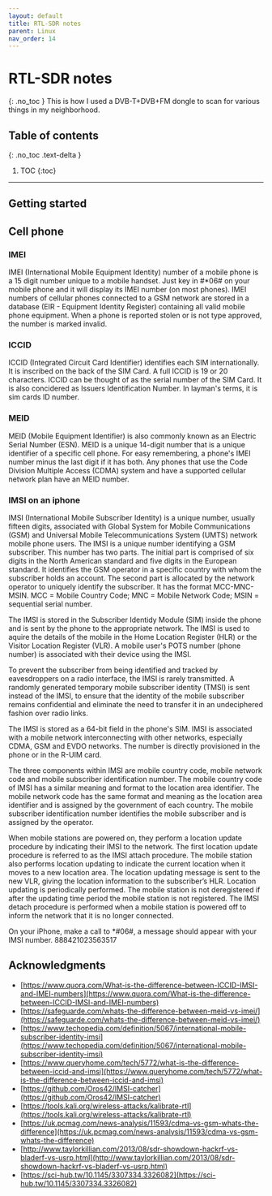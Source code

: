 ```yaml
---
layout: default
title: RTL-SDR notes
parent: Linux
nav_order: 14
---
```

# RTL-SDR notes
{: .no_toc }
This is how I used a DVB-T+DVB+FM dongle to scan for various things in my neighborhood.

## Table of contents
{: .no_toc .text-delta }

1. TOC
{:toc}
---
## Getting started



## Cell phone


### IMEI
IMEI (International Mobile Equipment Identity) number of a mobile phone is a 15 digit number unique to a mobile handset. Just key in #*06# on your mobile phone and it will display its IMEI number (on most phones). IMEI numbers of cellular phones connected to a GSM network are stored in a database (EIR - Equipment Identity Register) containing all valid mobile phone equipment.
When a phone is reported stolen or is not type approved, the number is marked invalid.

### ICCID
ICCID (Integrated Circuit Card Identifier) identifies each SIM internationally. It is inscribed on the back of the SIM Card. A full ICCID is 19 or 20 characters. ICCID can be thought of as the serial number of the SIM Card. It is also concidered as Issuers Identification Number. In layman's terms, it is sim cards ID number.

### MEID
MEID (Mobile Equipment Identifier) is also commonly known as an Electric Serial Number (ESN). MEID is a unique 14-digit number that is a unique identifier of a specific cell phone. For easy remembering, a phone's IMEI number minus the last digit if it has both. Any phones that use the Code Division Multiple Access (CDMA) system and have a supported cellular network plan have an MEID number. 

### IMSI on an iphone
IMSI (International Mobile Subscriber Identity) is a unique number, usually fifteen digits, associated with Global System for Mobile Communications (GSM) and Universal Mobile Telecommunications System (UMTS) network mobile phone users. The IMSI is a unique number identifying a GSM subscriber. This number has two parts. The initial part is comprised of six digits in the North American standard and five digits in the European standard. It identifies the GSM operator in a specific country with whom the subscriber holds an account. The second part is allocated by the network operator to uniquely identify the subscriber. It has the format MCC-MNC-MSIN. MCC = Mobile Country Code; MNC = Mobile Network Code; MSIN = sequential serial number.

The IMSI is stored in the Subscriber Identidy Module (SIM) inside the phone and is sent by the phone to the appropriate network. The IMSI is used to aquire the details of the mobile in the Home Location Register (HLR) or the Visitor Location Register (VLR). A mobile user's POTS number (phone number) is associated with their device using the IMSI.


To prevent the subscriber from being identified and tracked by eavesdroppers on a radio interface, the IMSI is rarely transmitted. A randomly generated temporary mobile subscriber identity (TMSI) is sent instead of the IMSI, to ensure that the identity of the mobile subscriber remains confidential and eliminate the need to transfer it in an undeciphered fashion over radio links.

The IMSI is stored as a 64-bit field in the phone's SIM. IMSI is associated with a mobile network interconnecting with other networks, especially CDMA, GSM and EVDO networks. The number is directly provisioned in the phone or in the R-UIM card. 

The three components within IMSI are mobile country code, mobile network code and mobile subscriber identification number. The mobile country code of IMSI has a similar meaning and format to the location area identifier. The mobile network code has the same format and meaning as the location area identifier and is assigned by the government of each country. The mobile subscriber identification number identifies the mobile subscriber and is assigned by the operator.

When mobile stations are powered on, they perform a location update procedure by indicating their IMSI to the network. The first location update procedure is referred to as the IMSI attach procedure. The mobile station also performs location updating to indicate the current location when it moves to a new location area. The location updating message is sent to the new VLR, giving the location information to the subscriber’s HLR. Location updating is periodically performed. The mobile station is not deregistered if after the updating time period the mobile station is not registered. The IMSI detach procedure is performed when a mobile station is powered off to inform the network that it is no longer connected.


On your iPhone, make a call to *#06#, a message should appear with your IMSI number.
888421023563517

## Acknowledgments
* [https://www.quora.com/What-is-the-difference-between-ICCID-IMSI-and-IMEI-numbers](https://www.quora.com/What-is-the-difference-between-ICCID-IMSI-and-IMEI-numbers)
* [https://safeguarde.com/whats-the-difference-between-meid-vs-imei/](https://safeguarde.com/whats-the-difference-between-meid-vs-imei/)
* [https://www.techopedia.com/definition/5067/international-mobile-subscriber-identity-imsi](https://www.techopedia.com/definition/5067/international-mobile-subscriber-identity-imsi)
* [https://www.queryhome.com/tech/5772/what-is-the-difference-between-iccid-and-imsi](https://www.queryhome.com/tech/5772/what-is-the-difference-between-iccid-and-imsi)
* [https://github.com/Oros42/IMSI-catcher](https://github.com/Oros42/IMSI-catcher)
* [https://tools.kali.org/wireless-attacks/kalibrate-rtl](https://tools.kali.org/wireless-attacks/kalibrate-rtl)
* [https://uk.pcmag.com/news-analysis/11593/cdma-vs-gsm-whats-the-difference](https://uk.pcmag.com/news-analysis/11593/cdma-vs-gsm-whats-the-difference)
* [http://www.taylorkillian.com/2013/08/sdr-showdown-hackrf-vs-bladerf-vs-usrp.html](http://www.taylorkillian.com/2013/08/sdr-showdown-hackrf-vs-bladerf-vs-usrp.html)
* [https://sci-hub.tw/10.1145/3307334.3326082](https://sci-hub.tw/10.1145/3307334.3326082)